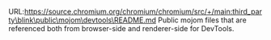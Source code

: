 URL:https://source.chromium.org/chromium/chromium/src/+/main:third_party\blink\public\mojom\devtools\README.md
Public mojom files that are referenced both from browser-side and renderer-side for DevTools.
